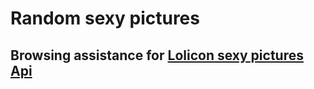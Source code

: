 Random sexy pictures
===
Browsing assistance for [Lolicon sexy pictures Api](https://api.lolicon.app/setu/)
---
